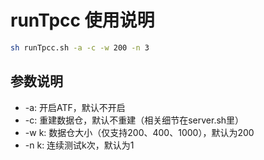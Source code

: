 # runTpcc 使用说明

```bash
sh runTpcc.sh -a -c -w 200 -n 3
```

## 参数说明

* -a: 开启ATF，默认不开启
* -c: 重建数据仓，默认不重建（相关细节在server.sh里）
* -w k: 数据仓大小（仅支持200、400、1000），默认为200
* -n k: 连续测试k次，默认为1